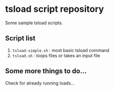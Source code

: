 # tsload script repository

Some sample tsload scripts.

## Script list
1. `tsload-simple.sh` : most basic tsload command
2. `tsload.sh`        : loops files or takes an input file

## Some more things to do...
Check for already running loads...
